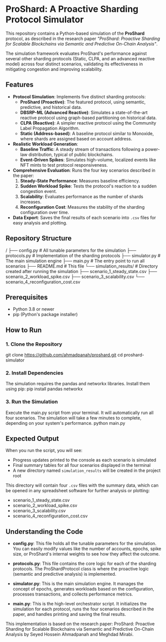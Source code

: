 # ProShard: A Proactive Sharding Protocol Simulator

This repository contains a Python-based simulation of the **ProShard** protocol, as described in the research paper *"ProShard: Proactive Sharding for Scalable Blockchains via Semantic and Predictive On-Chain Analysis"*.

The simulation framework evaluates ProShard's performance against several other sharding protocols (Static, CLPA, and an advanced reactive model) across four distinct scenarios, validating its effectiveness in mitigating congestion and improving scalability.

## Features

- **Protocol Simulation**: Implements five distinct sharding protocols:
  - **ProShard (Proactive)**: The featured protocol, using semantic, predictive, and historical data.
  - **DBSRP-ML (Advanced Reactive)**: Simulates a state-of-the-art reactive protocol using graph-based partitioning on historical data.
  - **CLPA (Reactive)**: A simpler reactive protocol using the Community Label Propagation Algorithm.
  - **Static (Address-based)**: A baseline protocol similar to Monoxide, where shards are assigned based on account address.
- **Realistic Workload Generation**:
  - **Baseline Traffic**: A steady stream of transactions following a power-law distribution, typical of public blockchains.
  - **Event-Driven Spikes**: Simulates high-volume, localized events like NFT mints to test protocol responsiveness.
- **Comprehensive Evaluation**: Runs the four key scenarios described in the paper:
  1. **Steady-State Performance**: Measures baseline efficiency.
  2. **Sudden Workload Spike**: Tests the protocol's reaction to a sudden congestion event.
  3. **Scalability**: Evaluates performance as the number of shards increases.
  4. **Reconfiguration Cost**: Measures the stability of the sharding configuration over time.
- **Data Export**: Saves the final results of each scenario into `.csv` files for easy analysis and plotting.

## Repository Structure

/
├── config.py                # All tunable parameters for the simulation
├── protocols.py             # Implementation of the sharding protocols
├── simulator.py             # The main simulation engine
├── main.py                  # The entry point to run all scenarios
├── README.md                # This file
└── simulation_results/      # Directory created after running the simulation
    ├── scenario_1_steady_state.csv
    ├── scenario_2_workload_spike.csv
    ├── scenario_3_scalability.csv
    └── scenario_4_reconfiguration_cost.csv

## Prerequisites

- Python 3.8 or newer
- pip (Python's package installer)

## How to Run

### 1. Clone the Repository
git clone https://github.com/ahmadpanah/proshard.git
cd proshard-simulator

### 2. Install Dependencies
The simulation requires the pandas and networkx libraries. Install them using pip:
pip install pandas networkx

### 3. Run the Simulation
Execute the main.py script from your terminal. It will automatically run all four scenarios. The simulation will take a few minutes to complete, depending on your system's performance.
python main.py

## Expected Output

When you run the script, you will see:
- Progress updates printed to the console as each scenario is simulated
- Final summary tables for all four scenarios displayed in the terminal
- A new directory named `simulation_results` will be created in the project root

This directory will contain four `.csv` files with the summary data, which can be opened in any spreadsheet software for further analysis or plotting:
- scenario_1_steady_state.csv
- scenario_2_workload_spike.csv
- scenario_3_scalability.csv
- scenario_4_reconfiguration_cost.csv

## Understanding the Code

- **config.py**: This file holds all the tunable parameters for the simulation. You can easily modify values like the number of accounts, epochs, spike size, or ProShard's internal weights to see how they affect the outcome.

- **protocols.py**: This file contains the core logic for each of the sharding protocols. The ProShardProtocol class is where the proactive logic (semantic and predictive analysis) is implemented.

- **simulator.py**: This is the main simulation engine. It manages the concept of epochs, generates workloads based on the configuration, processes transactions, and collects performance metrics.

- **main.py**: This is the high-level orchestrator script. It initializes the simulation for each protocol, runs the four scenarios described in the paper, and handles printing and saving the final results.

This implementation is based on the research paper: ProShard: Proactive Sharding for Scalable Blockchains via Semantic and Predictive On-Chain Analysis by Seyed Hossein Ahmadpanah and Meghdad Mirabi.